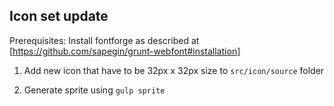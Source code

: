 Icon set update
---------------

Prerequisites:
Install fontforge as described at [https://github.com/sapegin/grunt-webfont#installation]

1. Add new icon that have to be 32px x 32px size to `src/icon/source` folder

2. Generate sprite using `gulp sprite`